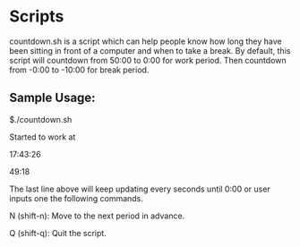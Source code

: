 # Scripts
countdown.sh is a script which can help people know how long they have been sitting in front of a computer and when to take a break.
By default, this script will countdown from 50:00 to 0:00 for work period. Then countdown from -0:00 to -10:00 for break period.

## Sample Usage:
$./countdown.sh

Started to work at

17:43:26

49:18

The last line above will keep updating every seconds until 0:00 or user inputs one the following commands.

N (shift-n): Move to the next period in advance.

Q (shift-q): Quit the script.



